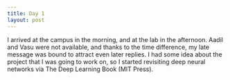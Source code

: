 ```yaml
---
title: Day 1
layout: post
---
```


I arrived at the campus in the morning, and at the lab in the afternoon. Aadil and Vasu were not available, and thanks to the time difference, my late message was bound to attract even later replies. I had some idea about the project that I was going to work on, so I started revisiting deep neural networks via The Deep Learning Book (MIT Press).


